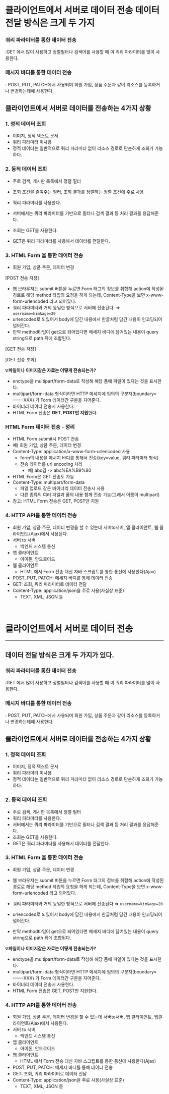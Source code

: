 # 클라이언트에서 서버로 데이터 전송 데이터 전달 방식은 크게 두 가지

### 쿼리 파라미터를 통한 데이터 전송

:GET 에서 많이 사용하고 정렬필터나 검색어를 사용할 때 이 쿼리 파라미터를 많이 사용한다.

### 메시지 바디를 통한 데이터 전송

: POST, PUT, PATCH에서 사용되며 회원 가입, 상품 주문과 같이 리소스를 등록하거나 변경하는데에 사용한다.

## 클라이언트에서 서버로 데이터를 전송하는 4가지 상황

### 1. 정적 데이터 조회

- 이미지, 정적 텍스트 문서
- 쿼리 파라미터 미사용
- 정적 데이터는 일반적으로 쿼리 파라미터 없이 리소스 경로로 단순하게 조회가 가능하다.

### 2. 동적 데이터 조회

- 주로 검색, 게시판 목록에서 정렬 필터
- 조회 조건을 줄여주는 필터, 조회 결과를 정렬하는 정렬 조건에 주로 사용
- 쿼리 파라미터를 사용한다.

- 서버에서는 쿼리 파라미터를 기반으로 필터나 검색 결과 등 처리 결과를 응답해준다.
- 조회는 GET을 사용한다.
- GET은 쿼리 파라미터를 사용해서 데이터를 전달한다.

### 3. HTML Form 을 통한 데이터 전송

- 회원 가입, 상품 주문, 데이터 변경

[POST 전송 저장]

- 웹 브라우저는 submit 버튼을 누르면 Form 태그의 정보를 취합해 action에 작성된 경로로 해당 method 타입의 요청을 하게 되는데, Content-Type을 보면 x-www-form-urlencoded 라고 되어있다.
- 쿼리 파라미터와 거의 동일한 방식으로 서버에 전송된다.
  ⇒ `username=kim&age=20`
- urlencoded로 되있어서 body에 담긴 내용에서 한글처럼 담긴 내용이 인코딩되어 넘어간다.
- 만약 method타입이 get으로 되어있다면 메세지 바디에 담겨있는 내용이 query string으로 path 뒤에 조합된다.

[GET 전송 저장]

[GET 전송 조회]

**💡파일이나 이미지같은 자료는 어떻게 전송되는가?**

- enctype을 multipart/form-data로 작성해 해당 폼에 파일이 있다는 것을 표시한다.
- multipart/form-data 형식이라면 HTTP 메세지에 임의의 구분자(boundary=——-XXX) 가 Form 데이터간 구분을 지어준다.
- 바이너리 데이터 전송시 사용한다.
- HTML Form 전송은 **GET, POST만 지원**한다.

### HTML Form 데이터 전송 - 정리

- HTML Form submit시 POST 전송
- 예) 회원 가입, 상품 주문, 데이터 변경
- Content-Type: application/x-www-form-urlencoded 사용
  - form의 내용을 메시지 바디를 통해서 전송(key=value, 쿼리 파라미터 형식)
  - 전송 데이터를 url encoding 처리
    - 예) abc김 -> abc%EA%B9%80
- HTML Form은 GET 전송도 가능
- Content-Type: multipart/form-data
  - 파일 업로드 같은 바이너리 데이터 전송시 사용
  - 다른 종류의 여러 파일과 폼의 내용 함께 전송 가능(그래서 이름이 multipart)
- 참고: HTML Form 전송은 GET, POST만 지원

### 4. HTTP API를 통한 데이터 전송

- 회원 가입, 상품 주문, 데이터 변경을 할 수 있는데 서버to서버, 앱 클라이언트, 웹 클라이언트(Ajax)에서 사용된다.
- 서버 to 서버
  - 백엔드 시스템 통신
- 앱 클라이언트
  - 아이폰, 안드로이드
- 웹 클라이언트
  - HTML 에서 Form 전송 대신 자바 스크립트를 통한 통신에 사용한다(Ajax)
- POST, PUT, PATCH: 메세지 바디를 통해 데이터 전송
- GET: 조회, 쿼리 파라미터로 데이터 전달
- Content-Type: application/json을 주로 사용(사실상 표준)
  - TEXT, XML, JSON 등

</br>

# 클라이언트에서 서버로 데이터 전송

---

## 데이터 전달 방식은 크게 두 가지가 있다.

### 쿼리 파라미터를 통한 데이터 전송

:GET 에서 많이 사용하고 정렬필터나 검색어를 사용할 때 이 쿼리 파라미터를 많이 사용한다.

### 메시지 바디를 통한 데이터 전송

: POST, PUT, PATCH에서 사용되며 회원 가입, 상품 주문과 같이 리소스를 등록하거나 변경하는데에 사용한다.

## 클라이언트에서 서버로 데이터를 전송하는 4가지 상황

### 1. 정적 데이터 조회

- 이미지, 정적 텍스트 문서
- 쿼리 파라미터 미사용
- 정적 데이터는 일반적으로 쿼리 파라미터 없이 리소스 경로로 단순하게 조회가 가능하다.

### 2. 동적 데이터 조회

- 주로 검색, 게시판 목록에서 정렬 필터
- 쿼리 파라미터를 사용한다.
- 서버에서는 쿼리 파라미터를 기반으로 필터나 검색 결과 등 처리 결과를 응답해준다.
- 조회는 GET을 사용한다.
- GET은 쿼리 파라미터를 사용해서 데이터를 전달한다.

### 3. HTML Form 을 통한 데이터 전송

- 회원 가입, 상품 주문, 데이터 변경

- 웹 브라우저는 submit 버튼을 누르면 Form 태그의 정보를 취합해 action에 작성된 경로로 해당 method 타입의 요청을 하게 되는데, Content-Type을 보면 x-www-form-urlencoded 라고 되어있다.
- 쿼리 파라미터와 거의 동일한 방식으로 서버에 전송된다
  ⇒ `username=kim&age=20`
- urlencoded로 되있어서 body에 담긴 내용에서 한글처럼 담긴 내용이 인코딩되어 넘어간다.
- 만약 method타입이 get으로 되어있다면 메세지 바디에 담겨있는 내용이 query string으로 path 뒤에 조합된다.

**💡파일이나 이미지같은 자료는 어떻게 전송되는가?**

- enctype을 multipart/form-data로 작성해 해당 폼에 파일이 있다는 것을 표시한다.
- multipart/form-data 형식이라면 HTTP 메세지에 임의의 구분자(boundary=——-XXX) 가 Form 데이터간 구분을 지어준다.
- 바이너리 데이터 전송시 사용한다.
- HTML Form 전송은 GET, POST만 지원한다.

### 4. HTTP API를 통한 데이터 전송

- 회원 가입, 상품 주문, 데이터 변경을 할 수 있는데 서버to서버, 앱 클라이언트, 웹클라이언트(Ajax)에서 사용된다.
- 서버 to 서버
  - 백엔드 시스템 통신
- 앱 클라이언트
  - 아이폰, 안드로이드
- 웹 클라이언트
  - HTML 에서 Form 전송 대신 자바 스크립트를 통한 통신에 사용한다(Ajax)
- POST, PUT, PATCH: 메세지 바디를 통해 데이터 전송
- GET: 조회, 쿼리 파라미터로 데이터 전달
- Content-Type: application/json을 주로 사용(사실상 표준)
  - TEXT, XML, JSON 등
